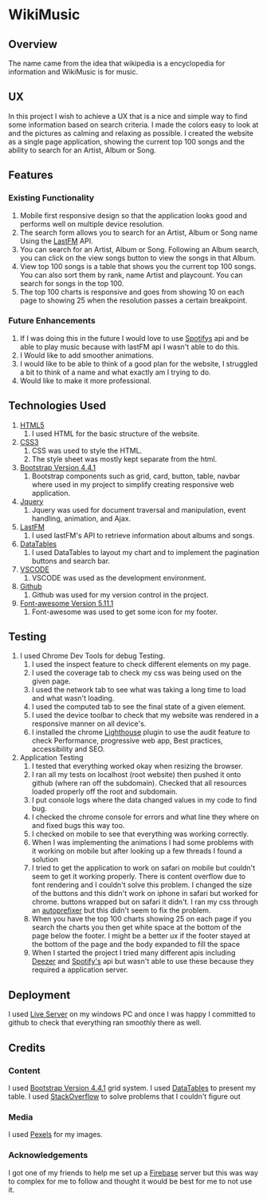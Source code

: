 # WikiMusic
## Overview
The name came from the idea that wikipedia is a encyclopedia for information and WikiMusic is for music.

## UX
In this project I wish to achieve a UX that is a nice and simple way to find some information based on search criteria.
I made the colors easy to look at and the pictures as calming and relaxing as possible.
I created the website as a single page application, showing the current top 100 songs and the ability to search for an Artist, Album or Song.
## Features
### Existing Functionality

1. Mobile first responsive design so that the application looks good and performs well on multiple device resolution.
2. The search form allows you to search for an Artist, Album or Song name Using the [LastFM](https://www.last.fm/api/) API.
3. You can search for an Artist, Album or Song. Following an Album search, you can click on the view songs button to view the songs in that Album.
4. View top 100 songs is a table that shows you the current top 100 songs. You can also sort them by rank, name Artist and playcount. You can search for songs in the top 100.
5. The top 100 charts is responsive and goes from showing 10 on each page to showing 25 when the resolution passes a certain breakpoint.



### Future Enhancements
1. If I was doing this in the future I would love to use [Spotifys](https://developer.spotify.com/) api and be able to play music because with lastFM api I wasn't able to do this.
2. I Would like to add smoother animations.
3. I would like to be able to think of a good plan for the website, I struggled a bit to think of a name and what exactly am I trying to do.
4. Would like to make it more professional.

## Technologies Used
1. [HTML5](https://en.wikipedia.org/wiki/HTML5 )
    1. I used HTML for the basic structure of the website.
2. [CSS3](https://en.wikipedia.org/wiki/Cascading_Style_Sheets )
    1. CSS was used to style the HTML.
    2. The style sheet was mostly kept separate from the html.
3. [Bootstrap Version 4.4.1](https://getbootstrap.com/ )
    1. Bootstrap components such as grid, card, button, table, navbar where used in my project to simplify creating responsive web application.
4. [Jquery](https://jquery.com/)
    1. Jquery was used for document traversal and manipulation, event handling, animation, and Ajax.
5. [LastFM](https://www.last.fm/api/)
    1. I used lastFM's API to retrieve information about albums and songs.
6. [DataTables](https://datatables.net/)
    1. I used DataTables to layout my chart and to implement the pagination buttons and search bar. 
7. [VSCODE](https://code.visualstudio.com/) 
    1. VSCODE was used as the development environment.
8. [Github](https://github.com/)
    1. Github was used for my version control in the project. 
9. [Font-awesome Version 5.11.1](https://fontawesome.com/) 
    1. Font-awesome was used to get some icon for my footer.


## Testing
1. I used Chrome Dev Tools for debug Testing.
    1. I used the inspect feature to check different elements on my page.
    2. I used the coverage tab to check my css was being used on the given page.
    3. I used the network tab to see what was taking a long time to load and what wasn't loading.
    4. I used the computed tab to see the final state of a given element.
    5. I used the device toolbar to check that my website was rendered in a responsive manner on all device's.
    6. I installed the chrome [Lighthouse](https://developers.google.com/web/tools/lighthouse) plugin to use the audit feature to check Performance, progressive web app, Best practices, accessibility and SEO.
2. Application Testing
    1. I tested that everything worked okay when resizing the browser.
    2. I ran all my tests on localhost (root website) then pushed it onto github (where ran off the subdomain). Checked that all resources loaded properly off the root and subdomain.
    4. I put console logs where the data changed values in my code to find bug.
    5. I checked the chrome console for errors and what line they where on and fixed bugs this way too.
    6. I checked on mobile to see that everything was working correctly.
    7. When I was implementing the animations I had some problems with it working on mobile but after looking up a few threads I found a solution
    8. I tried to get the application to work on safari on mobile but couldn't seem to get it working properly. There is content overflow due to font rendering and I couldn't solve this problem. I changed the size of the buttons and this didn't work on iphone in safari but worked for chrome. buttons wrapped but on safari it didn't. I ran my css through an [autoprefixer](https://autoprefixer.github.io) but this didn't seem to fix the problem.
    9. When you have the top 100 charts showing 25 on each page if you search the charts you then get white space at the bottom of the page below the footer. I might be a better ux if the footer stayed at the bottom of the page and the body expanded to fill the space
    10. When I started the project I tried many different apis including [Deezer](https://developers.deezer.com/) and [Spotify's](https://developer.spotify.com/) api but wasn't able to use these because they required a application server.

## Deployment
I used [Live Server](https://github.com/ritwickdey/vscode-live-server) on my windows PC and once I was happy I committed to github to check that everything ran smoothly there as well. 

## Credits
### Content
I used [Bootstrap Version 4.4.1](https://getbootstrap.com/) grid system.
I used [DataTables](https://datatables.net/) to present my table.
I used [StackOverflow](https://stackoverflow.com/) to solve problems that I couldn't figure out
### Media
I used [Pexels](https://www.pexels.com/) for my images.    
### Acknowledgements
I got one of my friends to help me set up a [Firebase](https://firebase.google.com/) server but this was way to complex for me to follow and thought it would be best for me to not use it.


